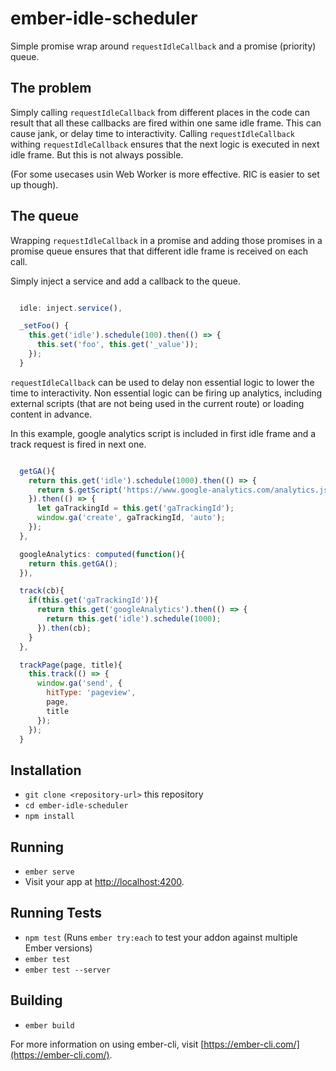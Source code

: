 # ember-idle-scheduler

Simple promise wrap around `requestIdleCallback` and a promise (priority) queue.

## The problem

Simply calling `requestIdleCallback` from different places in the code can result that all these callbacks are fired within one same idle frame. This can cause jank, or delay time to interactivity. Calling `requestIdleCallback` withing `requestIdleCallback` ensures that the next logic is executed in next idle frame. But this is not always possible.

(For some usecases usin Web Worker is more effective. RIC is easier to set up though).

## The queue

Wrapping `requestIdleCallback` in a promise and adding those promises in a promise queue ensures that that different idle frame is received on each call.

Simply inject a service and add a callback to the queue.

```javascript

  idle: inject.service(),

  _setFoo() {
    this.get('idle').schedule(100).then(() => {
      this.set('foo', this.get('_value'));
    });
  }
```

`requestIdleCallback` can be used to delay non essential logic to lower the time to interactivity. Non essential logic can be firing up analytics, including external scripts (that are not being used in the current route) or loading content in advance.

In this example, google analytics script is included in first idle frame and a track request is fired in next one.

```javascript

  getGA(){
    return this.get('idle').schedule(1000).then(() => {
      return $.getScript('https://www.google-analytics.com/analytics.js');
    }).then(() => {
      let gaTrackingId = this.get('gaTrackingId');
      window.ga('create', gaTrackingId, 'auto');
    });
  },

  googleAnalytics: computed(function(){
    return this.getGA();
  }),

  track(cb){
    if(this.get('gaTrackingId')){
      return this.get('googleAnalytics').then(() => {
        return this.get('idle').schedule(1000);
      }).then(cb);
    }
  },

  trackPage(page, title){
    this.track(() => {   
      window.ga('send', {
        hitType: 'pageview',
        page,
        title
      });
    });
  }
```


## Installation

* `git clone <repository-url>` this repository
* `cd ember-idle-scheduler`
* `npm install`

## Running

* `ember serve`
* Visit your app at [http://localhost:4200](http://localhost:4200).

## Running Tests

* `npm test` (Runs `ember try:each` to test your addon against multiple Ember versions)
* `ember test`
* `ember test --server`

## Building

* `ember build`

For more information on using ember-cli, visit [https://ember-cli.com/](https://ember-cli.com/).
